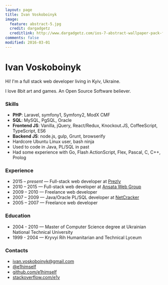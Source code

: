 ```yaml
---
layout: page
title: Ivan Voskoboinyk
image:
  feature: abstract-5.jpg
  credit: dargadgetz
  creditlink: http://www.dargadgetz.com/ios-7-abstract-wallpaper-pack-for-iphone-5-and-ipod-touch-retina/
comments: false
modified: 2016-03-01
---
```


# Ivan Voskoboinyk

Hi! I'm a full stack web developer living in Kyiv, Ukraine.

I love 8bit art and games. An Open Source Software believer.

### Skills

* **PHP**: Laravel, symfony1, Symfony2, ModX CMF
* **SQL**: MySQL, PgSQL, Oracle
* **Frontend JS**: Vanilla, jQuery, React/Redux, Knockout.JS, CoffeeScript, TypeScript, ES6
* **Backend JS**: node.js, gulp, Grunt, browserify
* Hardcore Ubuntu Linux user, bash ninja
* Used to code in Java, PL/SQL in past
* Had some experience with Go, Flash ActionScript, Flex, Pascal, C, C++, Prolog


### Experience

* 2015 – *present* — Full-stack web developer at [Prezly](https://www.prezly.com/)
* 2010 – 2015 — Full-stack web developer at [Ansata Web Group](http://ansata.biz/)
* 2009 – 2010 — Freelance web developer
* 2007 – 2009 — Java/Oracle PL/SQL developer at [NetCracker](http://www.netcracker.com/)
* 2005 – 2007 — Freelance web developer


### Education

* 2004 - 2010 — Master of Computer Science degree at Ukrainian National Technical University
* 1999 - 2004 — Kryvyi Rih Humanitarian and Technical Lyceum


### Contacts

* <i class="fa fa-fw fa-envelope" title="Email"></i> [ivan.voskoboinyk@gmail.com](mailto:ivan.voskoboinyk@gmail.com)
* <i class="fa fa-fw fa-twitter" title="Twitter"></i> [@e1himself](https://twitter.com/e1himself)
* <i class="fa fa-fw fa-github" title="GitHub"></i> [github.com/e1himself](https://github.com/e1himself)
* <i class="fa fa-fw fa-stack-overflow" title="StackOverflow"></i> [stackoverflow.com/e1v](http://stackoverflow.com/users/1895069/e1v)
